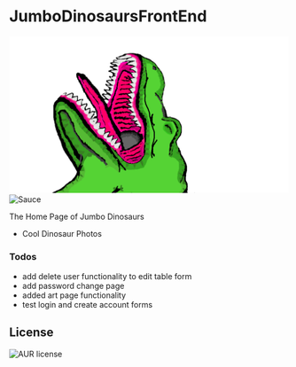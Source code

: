 # JumboDinosaursFrontEnd
![Icon](https://github.com/WalkingLibrary/Jumbo-Dinosaurs-Front-End/blob/master/src/resources/assets/dinophotos/rexcoloredfull.png)
![Sauce](https://img.shields.io/badge/100%25-Spaghetti%20Code-orange)

The Home Page of Jumbo Dinosaurs

 - Cool Dinosaur Photos

### Todos

- add delete user functionality to edit table form
- add password change page
- added art page functionality
- test login and create account forms



License
----
![AUR license](https://img.shields.io/badge/License-MIT-blue)
